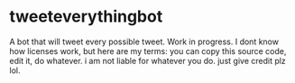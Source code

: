 # tweeteverythingbot
A bot that will tweet every possible tweet. Work in progress.
I dont know how licenses work, but here are my terms: you can copy this source code, edit it, do whatever. i am not liable for whatever you do. just give credit plz lol.
